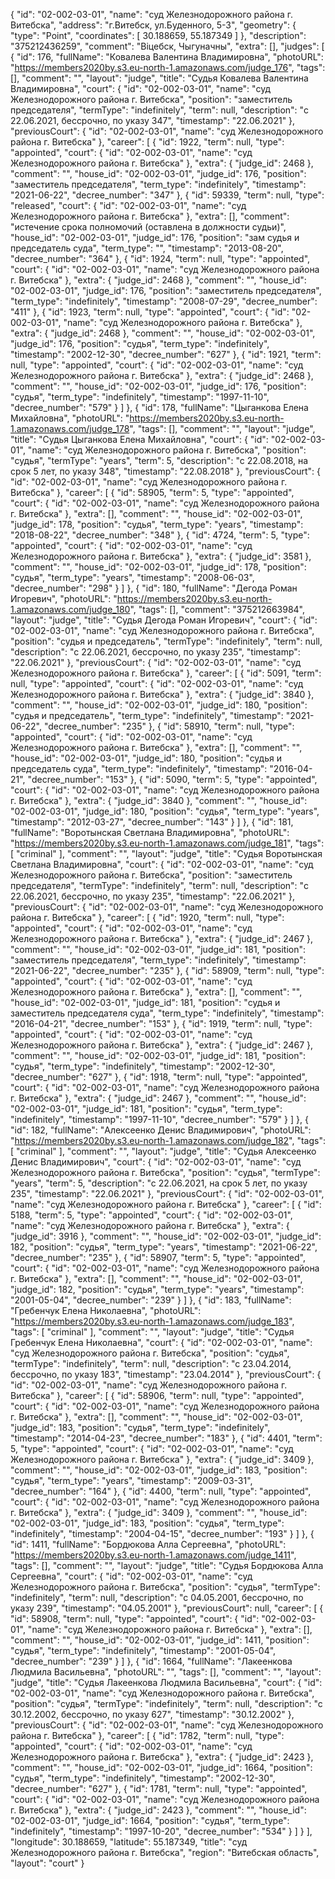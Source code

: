 {
    "id": "02-002-03-01",
    "name": "суд Железнодорожного района г. Витебска",
    "address": "г.Витебск, ул.Буденного, 5-3",
    "geometry": {
        "type": "Point",
        "coordinates": [
            30.188659,
            55.187349
        ]
    },
    "description": "375212436259",
    "comment": "Віцебск, Чыгуначны",
    "extra": [],
    "judges": [
        {
            "id": 176,
            "fullName": "Ковалева Валентина Владимировна",
            "photoURL": "https://members2020by.s3.eu-north-1.amazonaws.com/judge_176",
            "tags": [],
            "comment": "",
            "layout": "judge",
            "title": "Судья Ковалева Валентина Владимировна",
            "court": {
                "id": "02-002-03-01",
                "name": "суд Железнодорожного района г. Витебска",
                "position": "заместитель председателя",
                "termType": "indefinitely",
                "term": null,
                "description": "c 22.06.2021, бессрочно, по указу 347",
                "timestamp": "22.06.2021"
            },
            "previousCourt": {
                "id": "02-002-03-01",
                "name": "суд Железнодорожного района г. Витебска"
            },
            "career": [
                {
                    "id": 1922,
                    "term": null,
                    "type": "appointed",
                    "court": {
                        "id": "02-002-03-01",
                        "name": "суд Железнодорожного района г. Витебска"
                    },
                    "extra": {
                        "judge_id": 2468
                    },
                    "comment": "",
                    "house_id": "02-002-03-01",
                    "judge_id": 176,
                    "position": "заместитель председателя",
                    "term_type": "indefinitely",
                    "timestamp": "2021-06-22",
                    "decree_number": "347"
                },
                {
                    "id": 59339,
                    "term": null,
                    "type": "released",
                    "court": {
                        "id": "02-002-03-01",
                        "name": "суд Железнодорожного района г. Витебска"
                    },
                    "extra": [],
                    "comment": "истечение срока полномочий (оставлена в должности судьи)",
                    "house_id": "02-002-03-01",
                    "judge_id": 176,
                    "position": "зам судья и председатель суда",
                    "term_type": "",
                    "timestamp": "2013-08-20",
                    "decree_number": "364"
                },
                {
                    "id": 1924,
                    "term": null,
                    "type": "appointed",
                    "court": {
                        "id": "02-002-03-01",
                        "name": "суд Железнодорожного района г. Витебска"
                    },
                    "extra": {
                        "judge_id": 2468
                    },
                    "comment": "",
                    "house_id": "02-002-03-01",
                    "judge_id": 176,
                    "position": "заместитель председателя",
                    "term_type": "indefinitely",
                    "timestamp": "2008-07-29",
                    "decree_number": "411"
                },
                {
                    "id": 1923,
                    "term": null,
                    "type": "appointed",
                    "court": {
                        "id": "02-002-03-01",
                        "name": "суд Железнодорожного района г. Витебска"
                    },
                    "extra": {
                        "judge_id": 2468
                    },
                    "comment": "",
                    "house_id": "02-002-03-01",
                    "judge_id": 176,
                    "position": "судья",
                    "term_type": "indefinitely",
                    "timestamp": "2002-12-30",
                    "decree_number": "627"
                },
                {
                    "id": 1921,
                    "term": null,
                    "type": "appointed",
                    "court": {
                        "id": "02-002-03-01",
                        "name": "суд Железнодорожного района г. Витебска"
                    },
                    "extra": {
                        "judge_id": 2468
                    },
                    "comment": "",
                    "house_id": "02-002-03-01",
                    "judge_id": 176,
                    "position": "судья",
                    "term_type": "indefinitely",
                    "timestamp": "1997-11-10",
                    "decree_number": "579"
                }
            ]
        },
        {
            "id": 178,
            "fullName": "Цыганкова Елена Михайловна",
            "photoURL": "https://members2020by.s3.eu-north-1.amazonaws.com/judge_178",
            "tags": [],
            "comment": "",
            "layout": "judge",
            "title": "Судья Цыганкова Елена Михайловна",
            "court": {
                "id": "02-002-03-01",
                "name": "суд Железнодорожного района г. Витебска",
                "position": "судья",
                "termType": "years",
                "term": 5,
                "description": "c 22.08.2018, на срок 5 лет, по указу 348",
                "timestamp": "22.08.2018"
            },
            "previousCourt": {
                "id": "02-002-03-01",
                "name": "суд Железнодорожного района г. Витебска"
            },
            "career": [
                {
                    "id": 58905,
                    "term": 5,
                    "type": "appointed",
                    "court": {
                        "id": "02-002-03-01",
                        "name": "суд Железнодорожного района г. Витебска"
                    },
                    "extra": [],
                    "comment": "",
                    "house_id": "02-002-03-01",
                    "judge_id": 178,
                    "position": "судья",
                    "term_type": "years",
                    "timestamp": "2018-08-22",
                    "decree_number": "348"
                },
                {
                    "id": 4724,
                    "term": 5,
                    "type": "appointed",
                    "court": {
                        "id": "02-002-03-01",
                        "name": "суд Железнодорожного района г. Витебска"
                    },
                    "extra": {
                        "judge_id": 3581
                    },
                    "comment": "",
                    "house_id": "02-002-03-01",
                    "judge_id": 178,
                    "position": "судья",
                    "term_type": "years",
                    "timestamp": "2008-06-03",
                    "decree_number": "298"
                }
            ]
        },
        {
            "id": 180,
            "fullName": "Дегода Роман Игоревич",
            "photoURL": "https://members2020by.s3.eu-north-1.amazonaws.com/judge_180",
            "tags": [],
            "comment": "375212663984",
            "layout": "judge",
            "title": "Судья Дегода Роман Игоревич",
            "court": {
                "id": "02-002-03-01",
                "name": "суд Железнодорожного района г. Витебска",
                "position": "судья и председатель",
                "termType": "indefinitely",
                "term": null,
                "description": "c 22.06.2021, бессрочно, по указу 235",
                "timestamp": "22.06.2021"
            },
            "previousCourt": {
                "id": "02-002-03-01",
                "name": "суд Железнодорожного района г. Витебска"
            },
            "career": [
                {
                    "id": 5091,
                    "term": null,
                    "type": "appointed",
                    "court": {
                        "id": "02-002-03-01",
                        "name": "суд Железнодорожного района г. Витебска"
                    },
                    "extra": {
                        "judge_id": 3840
                    },
                    "comment": "",
                    "house_id": "02-002-03-01",
                    "judge_id": 180,
                    "position": "судья и председатель",
                    "term_type": "indefinitely",
                    "timestamp": "2021-06-22",
                    "decree_number": "235"
                },
                {
                    "id": 58910,
                    "term": null,
                    "type": "appointed",
                    "court": {
                        "id": "02-002-03-01",
                        "name": "суд Железнодорожного района г. Витебска"
                    },
                    "extra": [],
                    "comment": "",
                    "house_id": "02-002-03-01",
                    "judge_id": 180,
                    "position": "судья и председатель суда",
                    "term_type": "indefinitely",
                    "timestamp": "2016-04-21",
                    "decree_number": "153"
                },
                {
                    "id": 5090,
                    "term": 5,
                    "type": "appointed",
                    "court": {
                        "id": "02-002-03-01",
                        "name": "суд Железнодорожного района г. Витебска"
                    },
                    "extra": {
                        "judge_id": 3840
                    },
                    "comment": "",
                    "house_id": "02-002-03-01",
                    "judge_id": 180,
                    "position": "судья",
                    "term_type": "years",
                    "timestamp": "2012-03-27",
                    "decree_number": "143"
                }
            ]
        },
        {
            "id": 181,
            "fullName": "Воротынская Светлана Владимировна",
            "photoURL": "https://members2020by.s3.eu-north-1.amazonaws.com/judge_181",
            "tags": [
                "criminal"
            ],
            "comment": "",
            "layout": "judge",
            "title": "Судья Воротынская Светлана Владимировна",
            "court": {
                "id": "02-002-03-01",
                "name": "суд Железнодорожного района г. Витебска",
                "position": "заместитель председателя",
                "termType": "indefinitely",
                "term": null,
                "description": "c 22.06.2021, бессрочно, по указу 235",
                "timestamp": "22.06.2021"
            },
            "previousCourt": {
                "id": "02-002-03-01",
                "name": "суд Железнодорожного района г. Витебска"
            },
            "career": [
                {
                    "id": 1920,
                    "term": null,
                    "type": "appointed",
                    "court": {
                        "id": "02-002-03-01",
                        "name": "суд Железнодорожного района г. Витебска"
                    },
                    "extra": {
                        "judge_id": 2467
                    },
                    "comment": "",
                    "house_id": "02-002-03-01",
                    "judge_id": 181,
                    "position": "заместитель председателя",
                    "term_type": "indefinitely",
                    "timestamp": "2021-06-22",
                    "decree_number": "235"
                },
                {
                    "id": 58909,
                    "term": null,
                    "type": "appointed",
                    "court": {
                        "id": "02-002-03-01",
                        "name": "суд Железнодорожного района г. Витебска"
                    },
                    "extra": [],
                    "comment": "",
                    "house_id": "02-002-03-01",
                    "judge_id": 181,
                    "position": "судья и заместитель председателя суда",
                    "term_type": "indefinitely",
                    "timestamp": "2016-04-21",
                    "decree_number": "153"
                },
                {
                    "id": 1919,
                    "term": null,
                    "type": "appointed",
                    "court": {
                        "id": "02-002-03-01",
                        "name": "суд Железнодорожного района г. Витебска"
                    },
                    "extra": {
                        "judge_id": 2467
                    },
                    "comment": "",
                    "house_id": "02-002-03-01",
                    "judge_id": 181,
                    "position": "судья",
                    "term_type": "indefinitely",
                    "timestamp": "2002-12-30",
                    "decree_number": "627"
                },
                {
                    "id": 1918,
                    "term": null,
                    "type": "appointed",
                    "court": {
                        "id": "02-002-03-01",
                        "name": "суд Железнодорожного района г. Витебска"
                    },
                    "extra": {
                        "judge_id": 2467
                    },
                    "comment": "",
                    "house_id": "02-002-03-01",
                    "judge_id": 181,
                    "position": "судья",
                    "term_type": "indefinitely",
                    "timestamp": "1997-11-10",
                    "decree_number": "579"
                }
            ]
        },
        {
            "id": 182,
            "fullName": "Алексеенко Денис Владимирович",
            "photoURL": "https://members2020by.s3.eu-north-1.amazonaws.com/judge_182",
            "tags": [
                "criminal"
            ],
            "comment": "",
            "layout": "judge",
            "title": "Судья Алексеенко Денис Владимирович",
            "court": {
                "id": "02-002-03-01",
                "name": "суд Железнодорожного района г. Витебска",
                "position": "судья",
                "termType": "years",
                "term": 5,
                "description": "c 22.06.2021, на срок 5 лет, по указу 235",
                "timestamp": "22.06.2021"
            },
            "previousCourt": {
                "id": "02-002-03-01",
                "name": "суд Железнодорожного района г. Витебска"
            },
            "career": [
                {
                    "id": 5188,
                    "term": 5,
                    "type": "appointed",
                    "court": {
                        "id": "02-002-03-01",
                        "name": "суд Железнодорожного района г. Витебска"
                    },
                    "extra": {
                        "judge_id": 3916
                    },
                    "comment": "",
                    "house_id": "02-002-03-01",
                    "judge_id": 182,
                    "position": "судья",
                    "term_type": "years",
                    "timestamp": "2021-06-22",
                    "decree_number": "235"
                },
                {
                    "id": 58907,
                    "term": 5,
                    "type": "appointed",
                    "court": {
                        "id": "02-002-03-01",
                        "name": "суд Железнодорожного района г. Витебска"
                    },
                    "extra": [],
                    "comment": "",
                    "house_id": "02-002-03-01",
                    "judge_id": 182,
                    "position": "судья",
                    "term_type": "years",
                    "timestamp": "2001-05-04",
                    "decree_number": "239"
                }
            ]
        },
        {
            "id": 183,
            "fullName": "Гребенчук Елена Николаевна",
            "photoURL": "https://members2020by.s3.eu-north-1.amazonaws.com/judge_183",
            "tags": [
                "criminal"
            ],
            "comment": "",
            "layout": "judge",
            "title": "Судья Гребенчук Елена Николаевна",
            "court": {
                "id": "02-002-03-01",
                "name": "суд Железнодорожного района г. Витебска",
                "position": "судья",
                "termType": "indefinitely",
                "term": null,
                "description": "c 23.04.2014, бессрочно, по указу 183",
                "timestamp": "23.04.2014"
            },
            "previousCourt": {
                "id": "02-002-03-01",
                "name": "суд Железнодорожного района г. Витебска"
            },
            "career": [
                {
                    "id": 58906,
                    "term": null,
                    "type": "appointed",
                    "court": {
                        "id": "02-002-03-01",
                        "name": "суд Железнодорожного района г. Витебска"
                    },
                    "extra": [],
                    "comment": "",
                    "house_id": "02-002-03-01",
                    "judge_id": 183,
                    "position": "судья",
                    "term_type": "indefinitely",
                    "timestamp": "2014-04-23",
                    "decree_number": "183"
                },
                {
                    "id": 4401,
                    "term": 5,
                    "type": "appointed",
                    "court": {
                        "id": "02-002-03-01",
                        "name": "суд Железнодорожного района г. Витебска"
                    },
                    "extra": {
                        "judge_id": 3409
                    },
                    "comment": "",
                    "house_id": "02-002-03-01",
                    "judge_id": 183,
                    "position": "судья",
                    "term_type": "years",
                    "timestamp": "2009-03-31",
                    "decree_number": "164"
                },
                {
                    "id": 4400,
                    "term": null,
                    "type": "appointed",
                    "court": {
                        "id": "02-002-03-01",
                        "name": "суд Железнодорожного района г. Витебска"
                    },
                    "extra": {
                        "judge_id": 3409
                    },
                    "comment": "",
                    "house_id": "02-002-03-01",
                    "judge_id": 183,
                    "position": "судья",
                    "term_type": "indefinitely",
                    "timestamp": "2004-04-15",
                    "decree_number": "193"
                }
            ]
        },
        {
            "id": 1411,
            "fullName": "Бордюкова Алла Сергеевна",
            "photoURL": "https://members2020by.s3.eu-north-1.amazonaws.com/judge_1411",
            "tags": [],
            "comment": "",
            "layout": "judge",
            "title": "Судья Бордюкова Алла Сергеевна",
            "court": {
                "id": "02-002-03-01",
                "name": "суд Железнодорожного района г. Витебска",
                "position": "судья",
                "termType": "indefinitely",
                "term": null,
                "description": "c 04.05.2001, бессрочно, по указу 239",
                "timestamp": "04.05.2001"
            },
            "previousCourt": null,
            "career": [
                {
                    "id": 58908,
                    "term": null,
                    "type": "appointed",
                    "court": {
                        "id": "02-002-03-01",
                        "name": "суд Железнодорожного района г. Витебска"
                    },
                    "extra": [],
                    "comment": "",
                    "house_id": "02-002-03-01",
                    "judge_id": 1411,
                    "position": "судья",
                    "term_type": "indefinitely",
                    "timestamp": "2001-05-04",
                    "decree_number": "239"
                }
            ]
        },
        {
            "id": 1664,
            "fullName": "Лакеенкова Людмила Васильевна",
            "photoURL": "",
            "tags": [],
            "comment": "",
            "layout": "judge",
            "title": "Судья Лакеенкова Людмила Васильевна",
            "court": {
                "id": "02-002-03-01",
                "name": "суд Железнодорожного района г. Витебска",
                "position": "судья",
                "termType": "indefinitely",
                "term": null,
                "description": "c 30.12.2002, бессрочно, по указу 627",
                "timestamp": "30.12.2002"
            },
            "previousCourt": {
                "id": "02-002-03-01",
                "name": "суд Железнодорожного района г. Витебска"
            },
            "career": [
                {
                    "id": 1782,
                    "term": null,
                    "type": "appointed",
                    "court": {
                        "id": "02-002-03-01",
                        "name": "суд Железнодорожного района г. Витебска"
                    },
                    "extra": {
                        "judge_id": 2423
                    },
                    "comment": "",
                    "house_id": "02-002-03-01",
                    "judge_id": 1664,
                    "position": "судья",
                    "term_type": "indefinitely",
                    "timestamp": "2002-12-30",
                    "decree_number": "627"
                },
                {
                    "id": 1781,
                    "term": null,
                    "type": "appointed",
                    "court": {
                        "id": "02-002-03-01",
                        "name": "суд Железнодорожного района г. Витебска"
                    },
                    "extra": {
                        "judge_id": 2423
                    },
                    "comment": "",
                    "house_id": "02-002-03-01",
                    "judge_id": 1664,
                    "position": "судья",
                    "term_type": "indefinitely",
                    "timestamp": "1997-10-20",
                    "decree_number": "534"
                }
            ]
        }
    ],
    "longitude": 30.188659,
    "latitude": 55.187349,
    "title": "суд Железнодорожного района г. Витебска",
    "region": "Витебская область",
    "layout": "court"
}